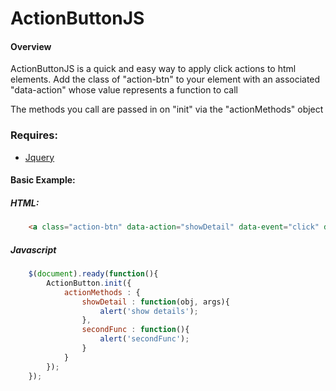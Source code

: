 # ActionButtonJS

#### Overview
ActionButtonJS is a quick and easy way to apply click actions to html elements. Add the class of "action-btn" to your element with an associated "data-action" whose value represents a function to call

The methods you call are passed in on "init" via the "actionMethods" object

### Requires: 
* [Jquery](http://jquery.com)

#### Basic Example:

##### HTML:

```html
    <a class="action-btn" data-action="showDetail" data-event="click" data-prodId="1">Action Button 1</a>
```
##### Javascript

```js
    $(document).ready(function(){
		ActionButton.init({
			actionMethods : {
				showDetail : function(obj, args){
					alert('show details');
				},
				secondFunc : function(){
					alert('secondFunc');
				}
			}
		});
	});
```
